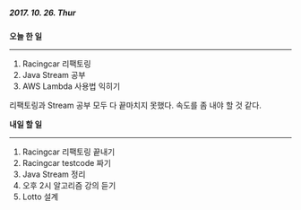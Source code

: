 ##### 2017. 10. 26. Thur

**오늘 한 일**

----

1. Racingcar 리팩토링 
2. Java Stream 공부
3. AWS Lambda 사용법 익히기

리팩토링과 Stream 공부 모두 다 끝마치지 못했다. 속도를 좀 내야 할 것 같다.

**내일 할 일**

---

1. Racingcar 리팩토링 끝내기
2. Racingcar testcode 짜기
3. Java Stream 정리
4. 오후 2시 알고리즘 강의 듣기
5. Lotto 설계